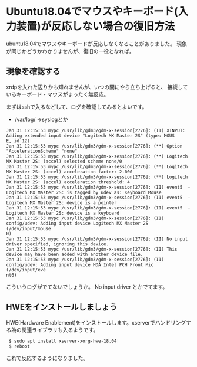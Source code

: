 
# Ubuntu18.04でマウスやキーボード(入力装置)が反応しない場合の復旧方法

ubuntu18.04でマウスやキーボードが反応しなくなることがありました。
現象が同じかどうかわかりませんが、復旧の一役となれば。

## 現象を確認する

xrdpを入れた辺りかも知れませんが、いつの間にやら立ち上げると、
接続しているキーボード・マウスがまったく無反応。

まずはsshで入るなどして、ログを確認してみるとよいです。
- /var/log/
→syslogとか
~~~
Jan 31 12:15:53 mypc /usr/lib/gdm3/gdm-x-session[2776]: (II) XINPUT: Adding extended input device "Logitech MX Master 2S" (type: MOUS
E, id 12)
Jan 31 12:15:53 mypc /usr/lib/gdm3/gdm-x-session[2776]: (**) Option "AccelerationScheme" "none"
Jan 31 12:15:53 mypc /usr/lib/gdm3/gdm-x-session[2776]: (**) Logitech MX Master 2S: (accel) selected scheme none/0
Jan 31 12:15:53 mypc /usr/lib/gdm3/gdm-x-session[2776]: (**) Logitech MX Master 2S: (accel) acceleration factor: 2.000
Jan 31 12:15:53 mypc /usr/lib/gdm3/gdm-x-session[2776]: (**) Logitech MX Master 2S: (accel) acceleration threshold: 4
Jan 31 12:15:53 mypc /usr/lib/gdm3/gdm-x-session[2776]: (II) event5  - Logitech MX Master 2S: is tagged by udev as: Keyboard Mouse
Jan 31 12:15:53 mypc /usr/lib/gdm3/gdm-x-session[2776]: (II) event5  - Logitech MX Master 2S: device is a pointer
Jan 31 12:15:53 mypc /usr/lib/gdm3/gdm-x-session[2776]: (II) event5  - Logitech MX Master 2S: device is a keyboard
Jan 31 12:15:53 mypc /usr/lib/gdm3/gdm-x-session[2776]: (II) config/udev: Adding input device Logitech MX Master 2S (/dev/input/mouse
0)
Jan 31 12:15:53 mypc /usr/lib/gdm3/gdm-x-session[2776]: (II) No input driver specified, ignoring this device.
Jan 31 12:15:53 mypc /usr/lib/gdm3/gdm-x-session[2776]: (II) This device may have been added with another device file.
Jan 31 12:15:53 mypc /usr/lib/gdm3/gdm-x-session[2776]: (II) config/udev: Adding input device HDA Intel PCH Front Mic (/dev/input/eve
nt6)
~~~
こういうログがでてないでしょうか。
No input driver とかでてます。

## HWEをインストールしましょう

HWE(Hardware Enablement)をインストールします。xserverでハンドリングする為の関連ライブラリも入るようです。
~~~
 $ sudo apt install xserver-xorg-hwe-18.04
 $ reboot
~~~
これで反応するようになりました。

